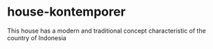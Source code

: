 # house-kontemporer
This house has a modern and traditional concept characteristic of the country of Indonesia
